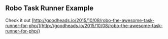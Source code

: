 ## Robo Task Runner Example

Check it out [http://goodheads.io/2015/10/08/robo-the-awesome-task-runner-for-php/](http://goodheads.io/2015/10/08/robo-the-awesome-task-runner-for-php/)